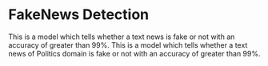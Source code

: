 # FakeNews Detection
This is a model which tells whether a text news is fake or not with an accuracy of greater than 99%.
This is a model which tells whether a text news of Politics domain is fake or not with an accuracy of greater than 99%.

